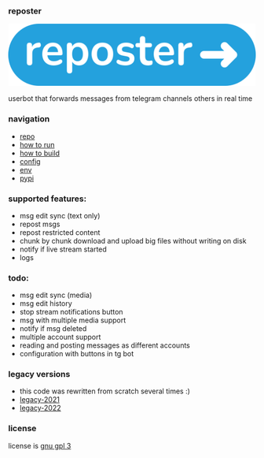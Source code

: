 ### reposter

<img src="https://github.com/gmankab/reposter/raw/main/other/img/transparent.png">

userbot that forwards messages from telegram channels others in real time

### navigation

- [repo](https://github.com/gmankab/reposter)
- [how to run](https://github.com/gmankab/reposter/blob/main/other/docs/run.md)
- [how to build](https://github.com/gmankab/reposter/blob/main/other/docs/build.md)
- [config](https://github.com/gmankab/reposter/blob/main/other/docs/config.md)
- [env](https://github.com/gmankab/reposter/blob/main/other/docs/env.md)
- [pypi](https://pypi.org/project/reposter)


### supported features:
- msg edit sync (text only)
- repost msgs
- repost restricted content
- chunk by chunk download and upload big files without writing on disk
- notify if live stream started
- logs

### todo:
- msg edit sync (media)
- msg edit history
- stop stream notifications button
- msg with multiple media support
- notify if msg deleted
- multiple account support
- reading and posting messages as different accounts
- configuration with buttons in tg bot

### legacy versions

- this code was rewritten from scratch several times :)
- [legacy-2021](https://github.com/gmankab/reposter/tree/legacy-2021)
- [legacy-2022](https://github.com/gmankab/reposter/tree/legacy-2022)

### license

license is [gnu gpl 3](https://gnu.org/licenses/gpl-3.0.en.html)

